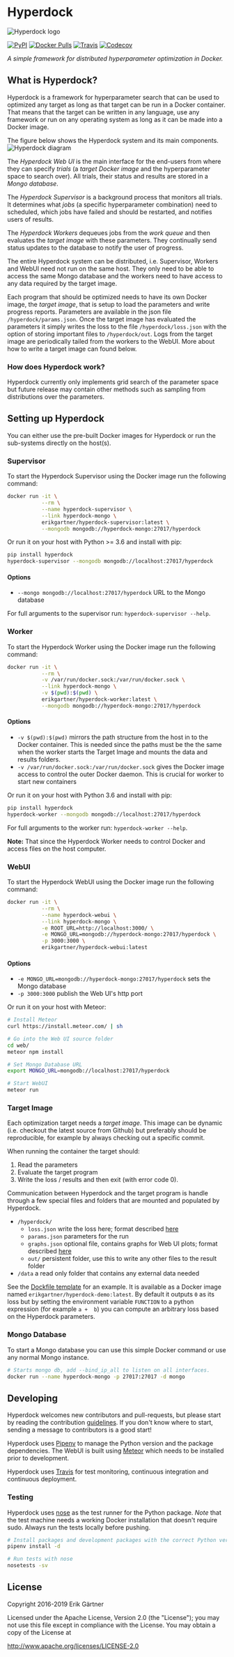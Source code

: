 # Hyperdock
![Hyperdock logo](extra/banner.png)

[![PyPI](https://img.shields.io/pypi/v/hyperdock.svg?style=for-the-badge)](https://pypi.org/project/hyperdock/)
[![Docker Pulls](https://img.shields.io/docker/pulls/erikgartner/hyperdock-supervisor.svg?style=for-the-badge)](https://hub.docker.com/r/erikgartner/hyperdock-supervisor/)
[![Travis](https://img.shields.io/travis/ErikGartner/hyperdock.svg?style=for-the-badge)](https://travis-ci.org/ErikGartner/hyperdock)
[![Codecov](https://img.shields.io/codecov/c/github/ErikGartner/hyperdock.svg?style=for-the-badge)](https://codecov.io/gh/ErikGartner/hyperdock)

*A simple framework for distributed hyperparameter optimization in Docker.*

## What is Hyperdock?

Hyperdock is a framework for hyperparameter search that can be used to optimized any target as long as that target can be run in a Docker container. That means that the target can be written in any language, use any framework or run on any operating system as long as it can be made into a Docker image.

The figure below shows the Hyperdock system and its main components.
![Hyperdock diagram](extra/diagram.png)

The *Hyperdock Web UI* is the main interface for the end-users from where they can specify *trials* (a *target Docker image* and the hyperparameter space to search over). All trials, their status and results are stored in a *Mongo database*.

The *Hyperdock Supervisor* is a background process that monitors all trials. It determines what *jobs* (a specific hyperparameter combination) need to scheduled, which jobs have failed and should be restarted, and notifies users of results.

The *Hyperdock Workers* dequeues jobs from the *work queue* and then evaluates the *target image* with these parameters. They continually send status updates to the database to notify the user of progress.

The entire Hyperdock system can be distributed, i.e. Supervisor, Workers and WebUI need not run on the same host. They only need to be able to access the same Mongo database and the workers need to have access to any data required by the target image.

Each program that should be optimized needs to have its own Docker image, the *target image*, that is setup to load the parameters and write progress reports. Parameters are available in the json file `/hyperdock/params.json`. Once the target image has evaluated the parameters it simply writes the loss to the file `/hyperdock/loss.json` with the option of storing important files to `/hyperdock/out`. Logs from the target image are periodically tailed from the workers to the WebUI. More about how to write a target image can found below.

### How does Hyperdock work?

Hyperdock currently only implements grid search of the parameter space but future release may contain other methods such as sampling from distributions over the parameters.

## Setting up Hyperdock

You can either use the pre-built Docker images for Hyperdock or run the sub-systems directly on the host(s).

### Supervisor
To start the Hyperdock Supervisor using the Docker image run the following command:
```bash
docker run -it \
           --rm \
           --name hyperdock-supervisor \
           --link hyperdock-mongo \
           erikgartner/hyperdock-supervisor:latest \
           --mongodb mongodb://hyperdock-mongo:27017/hyperdock
```

Or run it on your host with Python >= 3.6 and install with pip:
```bash
pip install hyperdock
hyperdock-supervisor --mongodb mongodb://localhost:27017/hyperdock
```

#### Options
- `--mongo mongodb://localhost:27017/hyperdock` URL to the Mongo database

For full arguments to the supervisor run: `hyperdock-supervisor --help`.

### Worker
To start the Hyperdock Worker using the Docker image run the following command:
```bash
docker run -it \
           --rm \
           -v /var/run/docker.sock:/var/run/docker.sock \
           --link hyperdock-mongo \
           -v $(pwd):$(pwd) \
           erikgartner/hyperdock-worker:latest \
           --mongodb mongodb://hyperdock-mongo:27017/hyperdock
```

#### Options

- `-v $(pwd):$(pwd)` mirrors the path structure from the host in to  the Docker container. This is needed since the paths must be the the same when the worker starts the Target Image and mounts the data and results folders.
- `-v /var/run/docker.sock:/var/run/docker.sock` gives the Docker image access to control the outer Docker daemon. This is crucial for worker to start new containers

Or run it on your host with Python 3.6 and install with pip:
```bash
pip install hyperdock
hyperdock-worker --mongodb mongodb://localhost:27017/hyperdock
```

For full arguments to the worker run: `hyperdock-worker --help`.

**Note:** That since the Hyperdock Worker needs to control Docker and access files on the host computer.

### WebUI
To start the Hyperdock WebUI using the Docker image run the following command:
```bash
docker run -it \
           --rm \
           --name hyperdock-webui \
           --link hyperdock-mongo \
           -e ROOT_URL=http://localhost:3000/ \
           -e MONGO_URL=mongodb://hyperdock-mongo:27017/hyperdock \
           -p 3000:3000 \
           erikgartner/hyperdock-webui:latest
```

#### Options

- `-e MONGO_URL=mongodb://hyperdock-mongo:27017/hyperdock` sets the Mongo database
- `-p 3000:3000` publish the Web UI's http port

Or run it on your host with Meteor:
```bash
# Install Meteor
curl https://install.meteor.com/ | sh

# Go into the Web UI source folder
cd web/
meteor npm install

# Set Mongo Database URL
export MONGO_URL=mongodb://localhost:27017/hyperdock

# Start WebUI
meteor run
```

### Target Image

Each optimization target needs a *target image*. This image can be dynamic (i.e. checkout the latest source from Github) but preferably should be reproducible, for example by always checking out a specific commit.

When running the container the target should:

1. Read the parameters
2. Evaluate the target program
3. Write the loss / results and then exit (with error code 0).

Communication between Hyperdock and the target program is handle through a few special files and folders that are mounted and populated by Hyperdock.

- `/hyperdock/`
  - `loss.json` write the loss here; format described [here](https://github.com/ErikGartner/hyperdock/wiki/Loss)
  - `params.json` parameters for the run
  - `graphs.json` optional file, contains graphs for Web UI plots; format described [here](https://github.com/ErikGartner/hyperdock/issues/36)
  - `out/` persistent folder, use this to write any other files to the result folder
- `/data` a read only folder that contains any external data needed

See the [Dockfile template](docker/Dockerfile.template) for an example. It is available as a Docker image named
`erikgartner/hyperdock-demo:latest`. By default it outputs `0` as its loss but by setting the environment
variable `FUNCTION` to a python expression (for example `a +  b`) you can compute an arbitrary loss based on the Hyperdock parameters.

### Mongo Database
To start a Mongo database you can use this simple Docker command or use any normal Mongo instance.
```bash
# Starts mongo db, add --bind_ip_all to listen on all interfaces.
docker run --name hyperdock-mongo -p 27017:27017 -d mongo
```

## Developing

Hyperdock welcomes new contributors and pull-requests, but please start by reading the contribution [guidelines](CONTRIBUTING.md). If you don't know where to start, sending a message to contributors is a good start!

Hyperdock uses [Pipenv](https://docs.pipenv.org/) to manage the Python version and the package dependencies. The WebUI is built using [Meteor](https://www.meteor.com/) which needs to be installed prior to development.

Hyperdock uses [Travis](https://travis-ci.com/) for test monitoring, continuous integration and continuous deployment.

### Testing

Hyperdock uses [nose](https://nose.readthedocs.io) as the test runner for the Python package. *Note* that the test machine needs a working Docker installation that doesn't require sudo. Always run the tests locally before pushing.

```bash
# Install packages and development packages with the correct Python version
pipenv install -d

# Run tests with nose
nosetests -sv
```

## License
Copyright 2016-2019 Erik Gärtner

Licensed under the Apache License, Version 2.0 (the "License");
you may not use this file except in compliance with the License.
You may obtain a copy of the License at

http://www.apache.org/licenses/LICENSE-2.0
